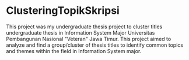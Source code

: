 # ClusteringTopikSkripsi
This project was my undergraduate thesis project to cluster titles undergraduate thesis in Information System Major Universitas Pembangunan Nasional "Veteran" Jawa Timur. This project aimed to analyze and find a group/cluster of thesis titles to identify common topics and themes within the field in Information System major.
